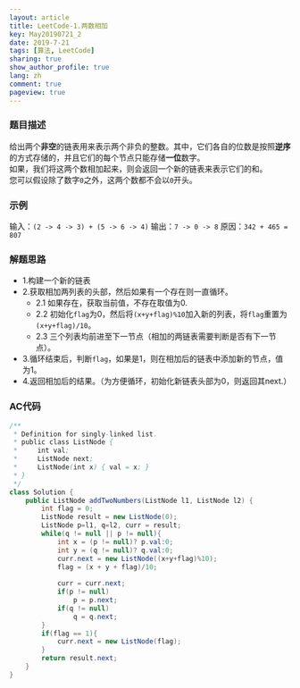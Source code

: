 ```yaml
---
layout: article
title: LeetCode-1.两数相加
key: May20190721_2
date: 2019-7-21
tags: [算法, LeetCode]
sharing: true
show_author_profile: true
lang: zh
comment: true
pageview: true
---
```


### 题目描述
给出两个<b>非空</b>的链表用来表示两个非负的整数。其中，它们各自的位数是按照<b>逆序</b>的方式存储的，并且它们的每个节点只能存储<b>一位</b>数字。<br>
如果，我们将这两个数相加起来，则会返回一个新的链表来表示它们的和。<br>
您可以假设除了数字`0`之外，这两个数都不会以`0`开头。<br><!--more-->

### 示例

输入：`(2 -> 4 -> 3) + (5 -> 6 -> 4)`
输出：`7 -> 0 -> 8`
原因：`342 + 465 = 807`

### 解题思路

- 1.构建一个新的链表
- 2.获取相加两列表的头部，然后如果有一个存在则一直循环。
    - 2.1 如果存在，获取当前值，不存在取值为0.
    - 2.2 初始化`flag`为0，然后将`(x+y+flag)%10`加入新的列表，将`flag`重置为`(x+y+flag)/10`。
    - 2.3 三个列表均前进至下一节点（相加的两链表需要判断是否有下一节点）。
- 3.循环结束后，判断`flag`，如果是1，则在相加后的链表中添加新的节点，值为1。
- 4.返回相加后的结果。（为方便循环，初始化新链表头部为0，则返回其next.）

### AC代码

```java
/**
 * Definition for singly-linked list.
 * public class ListNode {
 *     int val;
 *     ListNode next;
 *     ListNode(int x) { val = x; }
 * }
 */
class Solution {
    public ListNode addTwoNumbers(ListNode l1, ListNode l2) {
        int flag = 0;
        ListNode result = new ListNode(0);
        ListNode p=l1, q=l2, curr = result;
        while(q != null || p != null){
            int x = (p != null)? p.val:0;
            int y = (q != null)? q.val:0;
            curr.next = new ListNode((x+y+flag)%10);
            flag = (x + y + flag)/10;
            
            curr = curr.next;
            if(p != null)
                p = p.next;
            if(q != null)
                q = q.next;
        }
        if(flag == 1){
            curr.next = new ListNode(flag);
        }
        return result.next;
    }
}
```